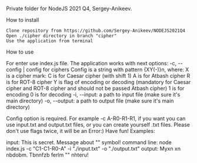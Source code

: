Private folder for NodeJS 2021 Q4, Sergey-Anikeev.

How to install

    Clone repository from https://github.com/Sergey-Anikeev/NODEJS2021Q4
    Open ./cipher directory in branch "cipher"
    Use the application from terminal

How to use

For enter use index.js file. The application works with next options: -c, --config | config for ciphers Config is a string with pattern {XY(-)}n, where: X is a cipher mark: C is for Caesar cipher (with shift 1) A is for Atbash cipher R is for ROT-8 cipher Y is flag of encoding or decoding (mandatory for Caesar cipher and ROT-8 cipher and should not be passed Atbash cipher) 1 is for encoding 0 is for decoding -i, --input: a path to input file (make sure it's main directory) -o, --output: a path to output file (make sure it's main directory)

Config option is required. For example -c A-R0-R1-R1, if you want you can use input.txt and output.txt files, or you can create yourself .txt files. Please don't use flags twice, it will be an Error:) Have fun!
Examples:

input: This is secret. Message about "" symbol! command line: node index.js -c "C1-C1-R0-A" -i "./input.txt" -o "./output.txt" output: Myxn xn nbdobm. Tbnnfzb ferlm "" nhteru!